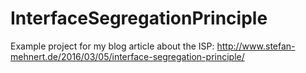# InterfaceSegregationPrinciple
Example project for my blog article about the ISP:  http://www.stefan-mehnert.de/2016/03/05/interface-segregation-principle/
